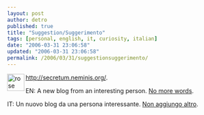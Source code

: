 ```yaml
---
layout: post
author: detro
published: true
title: "Suggestion/Suggerimento"
tags: [personal, english, it, curiosity, italian]
date: "2006-03-31 23:06:58"
updated: "2006-03-31 23:06:58"
permalink: /2006/03/31/suggestionsuggerimento/
---
```


<img src="http://secretum.neminis.org/wp-content/themes/dixiebelle/images/background.gif" alt="rose" width="40" align="left" />
<a href="http://secretum.neminis.org/">http://secretum.neminis.org/</a>.

EN: A new blog from an interesting person.
<a href="http://secretum.neminis.org/?p=7">No more words</a>.

IT: Un nuovo blog da una persona interessante.
<a href="http://secretum.neminis.org/?p=7">Non aggiungo altro</a>.

